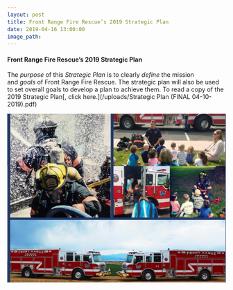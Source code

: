 ```yaml
---
layout: post
title: Front Range Fire Rescue’s 2019 Strategic Plan
date: 2019-04-16 13:00:00
image_path:
---
```


#### Front Range Fire Rescue’s 2019 Strategic Plan

The *purpose* of this *Strategic Plan* is to clearly *define* the mission and *goals* of Front Range Fire Rescue. The strategic plan will also be used to set overall goals to develop a plan to achieve them. To read a copy of the 2019 Strategic Plan[, click here.](/uploads/Strategic Plan (FINAL 04-10-2019).pdf)

![](/uploads/pages-from-strategic-plan-final-04-10-2019.jpg)